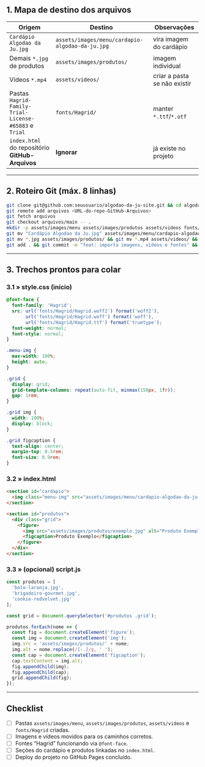 ## 1. Mapa de destino dos arquivos

| Origem | Destino | Observações |
|-------|---------|-------------|
| `Cardápio Algodao da Ju.jpg` | `assets/images/menu/cardapio-algodao-da-ju.jpg` | vira imagem do cardápio |
| Demais `*.jpg` de produtos | `assets/images/produtos/` | imagem individual |
| Vídeos `*.mp4` | `assets/videos/` | criar a pasta se não existir |
| Pastas `Hagrid-Family-Trial-License-#65883` e `Trial` | `fonts/Hagrid/` | manter `*.ttf`/`*.otf` |
| `index.html` do repositório **GitHub-Arquivos** | **Ignorar** | já existe no projeto |

---

## 2. Roteiro Git (máx. 8 linhas)

```bash
git clone git@github.com:seuusuario/algodao-da-ju-site.git && cd algodao-da-ju-site
git remote add arquivos <URL-do-repo-GitHub-Arquivos>
git fetch arquivos
git checkout arquivos/main -- .
mkdir -p assets/images/menu assets/images/produtos assets/videos fonts/Hagrid
git mv "Cardápio Algodao da Ju.jpg" assets/images/menu/cardapio-algodao-da-ju.jpg
git mv *.jpg assets/images/produtos/ && git mv *.mp4 assets/videos/ && git mv Hagrid-Family-Trial-License-#65883 Trial fonts/Hagrid/
git add . && git commit -m "feat: importa imagens, vídeos e fontes" && git push origin main
```

---

## 3. Trechos prontos para colar

### 3.1 » style.css (início)

```css
@font-face {
  font-family: 'Hagrid';
  src: url('fonts/Hagrid/Hagrid.woff2') format('woff2'),
       url('fonts/Hagrid/Hagrid.woff') format('woff'),
       url('fonts/Hagrid/Hagrid.ttf') format('truetype');
  font-weight: normal;
  font-style: normal;
}

.menu-img {
  max-width: 100%;
  height: auto;
}

.grid {
  display: grid;
  grid-template-columns: repeat(auto-fit, minmax(150px, 1fr));
  gap: 1rem;
}

.grid img {
  width: 100%;
  display: block;
}

.grid figcaption {
  text-align: center;
  margin-top: 0.5rem;
  font-size: 0.9rem;
}
```

### 3.2 » index.html

```html
<section id="cardapio">
  <img class="menu-img" src="assets/images/menu/cardapio-algodao-da-ju.jpg" alt="Cardápio Algodão da Ju">
</section>

<section id="produtos">
  <div class="grid">
    <figure>
      <img src="assets/images/produtos/exemplo.jpg" alt="Produto Exemplo">
      <figcaption>Produto Exemplo</figcaption>
    </figure>
  </div>
</section>
```

### 3.3 » (opcional) script.js

```javascript
const produtos = [
  'bolo-laranja.jpg',
  'brigadeiro-gourmet.jpg',
  'cookie-redvelvet.jpg'
];

const grid = document.querySelector('#produtos .grid');

produtos.forEach(nome => {
  const fig = document.createElement('figure');
  const img = document.createElement('img');
  img.src = 'assets/images/produtos/' + nome;
  img.alt = nome.replace(/[-.]/g, ' ');
  const cap = document.createElement('figcaption');
  cap.textContent = img.alt;
  fig.appendChild(img);
  fig.appendChild(cap);
  grid.appendChild(fig);
});
```

---

## Checklist

- [ ] Pastas `assets/images/menu`, `assets/images/produtos`, `assets/videos` e `fonts/Hagrid` criadas.
- [ ] Imagens e vídeos movidos para os caminhos corretos.
- [ ] Fontes “Hagrid” funcionando via `@font-face`.
- [ ] Seções do cardápio e produtos linkadas no `index.html`.
- [ ] Deploy do projeto no GitHub Pages concluído.
